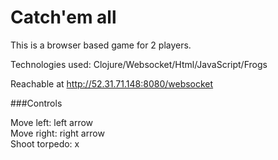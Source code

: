 # Catch'em all

This is a browser based game for 2 players.

Technologies used: Clojure/Websocket/Html/JavaScript/Frogs

Reachable at http://52.31.71.148:8080/websocket

###Controls

Move left: left arrow<br/>
Move right: right arrow<br/>
Shoot torpedo: x<br/>